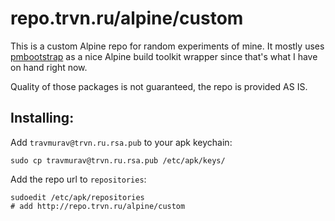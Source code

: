 # repo.trvn.ru/alpine/custom

This is a custom Alpine repo for random experiments of mine.
It mostly uses [pmbootstrap]() as a nice Alpine build toolkit wrapper
since that's what I have on hand right now.

Quality of those packages is not guaranteed, the repo is provided AS IS.

## Installing:

Add `travmurav@trvn.ru.rsa.pub` to your apk keychain:
```
sudo cp travmurav@trvn.ru.rsa.pub /etc/apk/keys/
```

Add the repo url to `repositories`:
```
sudoedit /etc/apk/repositories
# add http://repo.trvn.ru/alpine/custom
```



